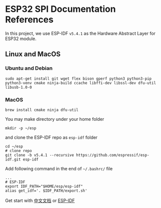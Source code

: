 # ESP32 SPI Documentation References

In this project, we use ESP-IDF `v5.4.1` as the Hardware Abstract Layer for ESP32 module.

## Linux and MacOS

### Ubuntu and Debian

```shell
sudo apt-get install git wget flex bison gperf python3 python3-pip python3-venv cmake ninja-build ccache libffi-dev libssl-dev dfu-util libusb-1.0-0
```

### MacOS

```shell
brew install cmake ninja dfu-util
```

You may make directory under your home folder

```shell
mkdir -p ~/esp
```

and clone the ESP-IDF repo as `esp-idf` folder

``` shell
cd ~/esp
# clone repo
git clone -b v5.4.1 --recursive https://github.com/espressif/esp-idf.git esp-idf
```

Add following command in the end of `~/.bashrc/` file

```shell
...
# ESP-IDF
export IDF_PATH="$HOME/esp/esp-idf"
alias get_idf='. $IDF_PATH/export.sh'
```

Get start with [中文文档](https://docs.espressif.com/projects/esp-idf/zh_CN/v5.4.1/esp32/get-started/index.html)
or [ESP-IDF](https://docs.espressif.com/projects/esp-idf/en/v5.4.1/esp32/get-started/index.html)
